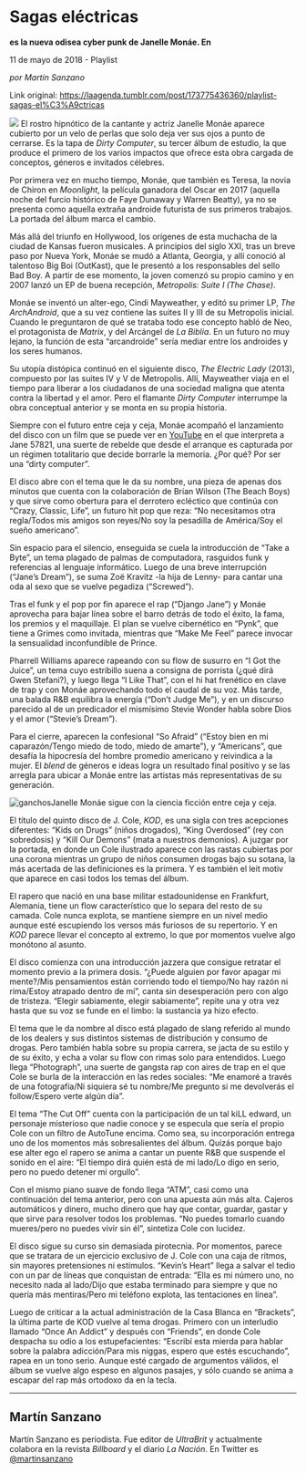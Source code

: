 # Sagas eléctricas

**es la nueva odisea cyber punk de Janelle Monáe. En**

11 de mayo de 2018 - Playlist

_por Martín Sanzano_

Link original: https://laagenda.tumblr.com/post/173775436360/playlist-sagas-el%C3%A9ctricas

![](https://64.media.tumblr.com/a0244d39e6e092c4aac1526308c61c8f/tumblr_inline_p8l89mKJ2R1t6q87u_500.jpg)
El rostro hipnótico de la cantante y actriz Janelle Monáe aparece cubierto por un velo de perlas que solo deja ver sus ojos a punto de cerrarse. Es la tapa de *Dirty Computer*, su tercer álbum de estudio, la que produce el primero de los varios impactos que ofrece esta obra cargada de conceptos, géneros e invitados célebres. 

Por primera vez en mucho tiempo, Monáe, que también es Teresa, la novia de Chiron en *Moonlight*, la película ganadora del Oscar en 2017 (aquella noche del furcio histórico de Faye Dunaway y Warren Beatty), ya no se presenta como aquella extraña androide futurista de sus primeros trabajos. La portada del álbum marca el cambio. 

Más allá del triunfo en Hollywood, los orígenes de esta muchacha de la ciudad de Kansas fueron musicales. A principios del siglo XXI, tras un breve paso por Nueva York, Monáe se mudó a Atlanta, Georgia, y allí conoció al talentoso Big Boi (OutKast), que le presentó a los responsables del sello Bad Boy. A partir de ese momento, la joven comenzó su propio camino y en 2007 lanzó un EP de buena recepción, *Metropolis: Suite I (The Chase)*. 

Monáe se inventó un alter-ego, Cindi Mayweather, y editó su primer LP, *The ArchAndroid*, que a su vez contiene las suites II y III de su Metropolis inicial. Cuando le preguntaron de qué se trataba todo ese concepto habló de Neo, el protagonista de *Matrix*, y del Arcángel de *La Biblia*. En un futuro no muy lejano, la función de esta “arcandroide” sería mediar entre los androides y los seres humanos. 

Su utopía distópica continuó en el siguiente disco, *The Electric Lady* (2013), compuesto por las suites IV y V de Metropolis. Allí, Mayweather viaja en el tiempo para liberar a los ciudadanos de una sociedad maligna que atenta contra la libertad y el amor. Pero el flamante *Dirty Computer* interrumpe la obra conceptual anterior y se monta en su propia historia. 

Siempre con el futuro entre ceja y ceja, Monáe acompañó el lanzamiento del disco con un film que se puede ver en [YouTube](https://www.youtube.com/watch?v=jdH2Sy-BlNE) en el que interpreta a Jane 57821, una suerte de rebelde que desde el arranque es capturada por un régimen totalitario que decide borrarle la memoria. ¿Por qué? Por ser una “dirty computer”. 

El disco abre con el tema que le da su nombre, una pieza de apenas dos minutos que cuenta con la colaboración de Brian Wilson (The Beach Boys) y que sirve como obertura para el derrotero ecléctico que continúa con “Crazy, Classic, Life”, un futuro hit pop que reza: “No necesitamos otra regla/Todos mis amigos son reyes/No soy la pesadilla de América/Soy el sueño americano”. 

Sin espacio para el silencio, enseguida se cuela la introducción de “Take a Byte”, un tema plagado de palmas de computadora, rasguidos funk y referencias al lenguaje informático. Luego de una breve interrupción (“Jane’s Dream”), se suma Zoë Kravitz -la hija de Lenny- para cantar una oda al sexo que se vuelve pegadiza (“Screwed”). 

Tras el funk y el pop por fin aparece el rap (“Django Jane”) y Monáe aprovecha para bajar línea sobre el barro detrás de todo el éxito, la fama, los premios y el maquillaje. El plan se vuelve cibernético en “Pynk”, que tiene a Grimes como invitada, mientras que “Make Me Feel” parece invocar la sensualidad inconfundible de Prince. 

Pharrell Williams aparece rapeando con su flow de susurro en “I Got the Juice”, un tema cuyo estribillo suena a consigna de porrista (¿qué dirá Gwen Stefani?), y luego llega “I Like That”, con el hi hat frenético en clave de trap y con Monáe aprovechando todo el caudal de su voz. Más tarde, una balada R&B equilibra la energía (“Don’t Judge Me”), y en un discurso parecido al de un predicador el mismísimo Stevie Wonder habla sobre Dios y el amor (“Stevie’s Dream”). 

Para el cierre, aparecen la confesional “So Afraid” (“Estoy bien en mi caparazón/Tengo miedo de todo, miedo de amarte”), y “Americans”, que desafía la hipocresía del hombre promedio americano y reivindica a la mujer. El *blend* de géneros e ideas logra un resultado final positivo y se las arregla para ubicar a Monáe entre las artistas más representativas de su generación. 

![ganchos](https://64.media.tumblr.com/a0244d39e6e092c4aac1526308c61c8f/tumblr_inline_p8l89mKJ2R1t6q87u_500.jpg)Janelle Monáe sigue con la ciencia ficción entre ceja y ceja.  

El título del quinto disco de J. Cole, *KOD*, es una sigla con tres acepciones diferentes: “Kids on Drugs” (niños drogados), “King Overdosed” (rey con sobredosis) y “Kill Our Demons” (mata a nuestros demonios). A juzgar por la portada, en donde un Cole ilustrado aparece con las rastas cubiertas por una corona mientras un grupo de niños consumen drogas bajo su sotana, la más acertada de las definiciones es la primera. Y es también el leit motiv que aparece en casi todos los temas del álbum. 

El rapero que nació en una base militar estadounidense en Frankfurt, Alemania, tiene un flow característico que lo separa del resto de su camada. Cole nunca explota, se mantiene siempre en un nivel medio aunque esté escupiendo los versos más furiosos de su repertorio. Y en *KOD* parece llevar el concepto al extremo, lo que por momentos vuelve algo monótono al asunto. 

El disco comienza con una introducción jazzera que consigue retratar el momento previo a la primera dosis. “¿Puede alguien por favor apagar mi mente?/Mis pensamientos están corriendo todo el tiempo/No hay razón ni rima/Estoy atrapado dentro de mí”, canta sin desesperación pero con algo de tristeza. “Elegir sabiamente, elegir sabiamente”, repite una y otra vez hasta que su voz se funde en el limbo: la sustancia ya hizo efecto. 

El tema que le da nombre al disco está plagado de slang referido al mundo de los dealers y sus distintos sistemas de distribución y consumo de drogas. Pero también habla sobre su propia carrera, se jacta de su estilo y de su éxito, y echa a volar su flow con rimas solo para entendidos. Luego llega “Photograph”, una suerte de gangsta rap con aires de trap en el que Cole se burla de la interacción en las redes sociales: “Me enamoré a través de una fotografía/Ni siquiera sé tu nombre/Me pregunto si me devolverás el follow/Espero verte algún día”. 

El tema “The Cut Off” cuenta con la participación de un tal kiLL edward, un personaje misterioso que nadie conoce y se especula que sería el propio Cole con un filtro de AutoTune encima. Como sea, su incorporación entrega uno de los momentos más sobresalientes del álbum. Quizás porque bajo ese alter ego el rapero se anima a cantar un puente R&B que suspende el sonido en el aire: “El tiempo dirá quién está de mi lado/Lo digo en serio, pero no puedo detener mi orgullo”. 

Con el mismo piano suave de fondo llega “ATM”, casi como una continuación del tema anterior, pero con una apuesta aún más alta. Cajeros automáticos y dinero, mucho dinero que hay que contar, guardar, gastar y que sirve para resolver todos los problemas. “No puedes tomarlo cuando mueres/pero no puedes vivir sin él”, sintetiza Cole con lucidez. 

El disco sigue su curso sin demasiada pirotecnia. Por momentos, parece que se tratara de un ejercicio exclusivo de J. Cole con una caja de ritmos, sin mayores pretensiones ni estímulos. “Kevin’s Heart” llega a salvar el tedio con un par de líneas que conquistan de entrada: “Ella es mi número uno, no necesito nada al lado/Dijo que estaba terminado para siempre y que no quería más mentiras/Pero mi teléfono explota, las tentaciones en línea”. 

Luego de criticar a la actual administración de la Casa Blanca en “Brackets”, la última parte de KOD vuelve al tema drogas. Primero con un interludio llamado “Once An Addict” y después con “Friends”, en donde Cole despacha su odio a los estupefacientes: “Escribí esta mierda para hablar sobre la palabra adicción/Para mis niggas, espero que estés escuchando”, rapea en un tono serio. Aunque esté cargado de argumentos válidos, el álbum se vuelve algo espeso en algunos pasajes, y sólo cuando se anima a escapar del rap más ortodoxo da en la tecla. 

  




---

Martín Sanzano
--------------

 Martín Sanzano es periodista. Fue editor de *UltraBrit* y actualmente colabora en la revista *Billboard* y el diario *La Nación*. En Twitter es [@martinsanzano](https://twitter.com/martinsanzano?lang=es)

